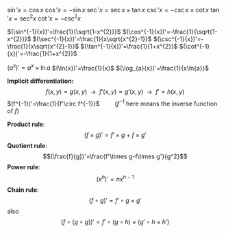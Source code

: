 $\sin'{x}=\cos{x}$
$\cos'{x}=-\sin{x}$
$\sec'{x}=\sec{x}\times \tan{x}$
$\csc'{x}=-\csc{x}\times \cot{x}$
$\tan'{x}=\sec^2{x}$
$\cot'{x}=-\csc^2{x}$

$(\sin^{-1}{x})'=\frac{1}{\sqrt{1-x^{2}}}$
$(\cos^{-1}{x})'=-\frac{1}{\sqrt{1-x^{2}}}$
$(\sec^{-1}{x})'=\frac{1}{x\sqrt{x^{2}-1}}$
$(\csc^{-1}{x})'=-\frac{1}{x\sqrt{x^{2}-1}}$
$(\tan^{-1}{x})'=\frac{1}{1+x^{2}}$
$(\cot^{-1}{x})'=-\frac{1}{1+x^{2}}$

$(a^{x})'=a^{x}\times \ln{a}$
$(\ln{x})'=\frac{1}{x}$
$(\log_{a}{x})'=\frac{1}{x\ln{a}}$

**Implicit differentiation:**
$$f(x,y)=g(x,y)\enspace\to\enspace f'(x,y)=g'(x,y)\enspace\to\enspace f'=h(x,y)$$
$(f^{-1})'=\frac{1}{f'\circ f^{-1}}$&ensp;&ensp;&ensp;&ensp;&ensp;($f^{-1}$ here means the inverse function of $f$)

**Product rule**:
$$(f\times g)'=f'\times g+f\times g'$$
**Quotient rule**:
$$(\frac{f}{g})'=\frac{f'\times g-f\times g'}{g^2}$$
**Power rule**:
$$(x^{n})'=nx^{n-1}$$
**Chain rule**:
$$(f\circ g)'=f'\circ g\times g'$$
also
$$(f\circ (g\circ g))'=f'\circ (g\circ h)\times (g'\circ h\times h')$$